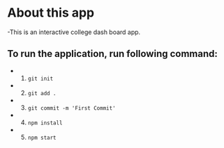 # About this app

-This is an interactive college dash board app. 

## To run the application, run following command:

- 1. `git init`
- 2. `git add .`
- 3. `git commit -m 'First Commit'`
- 4. `npm install`
- 5. `npm start`
